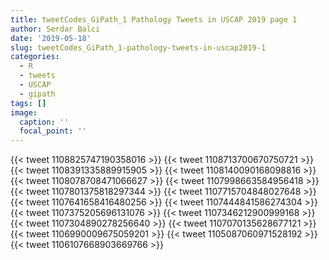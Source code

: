 ```yaml
---
title: tweetCodes_GiPath_1 Pathology Tweets in USCAP 2019 page 1
author: Serdar Balci
date: '2019-05-18'
slug: tweetCodes_GiPath_1-pathology-tweets-in-uscap2019-1
categories:
  - R
  - tweets
  - USCAP
  - gipath
tags: []
image:
  caption: ''
  focal_point: ''
---
```




{{< tweet 1108825747190358016 >}}
{{< tweet 1108713700670750721 >}}
{{< tweet 1108391335889915905 >}}
{{< tweet 1108140090168098816 >}}
{{< tweet 1108078708471066627 >}}
{{< tweet 1107998663584956418 >}}
{{< tweet 1107801375818297344 >}}
{{< tweet 1107715704848027648 >}}
{{< tweet 1107641658416480256 >}}
{{< tweet 1107444841586274304 >}}
{{< tweet 1107375205696131076 >}}
{{< tweet 1107346212900999168 >}}
{{< tweet 1107304890278256640 >}}
{{< tweet 1107070135628677121 >}}
{{< tweet 1106990009675059201 >}}
{{< tweet 1105087060971528192 >}}
{{< tweet 1106107668903669766 >}}


